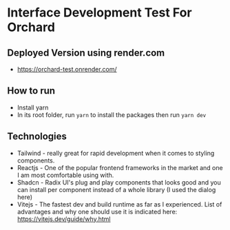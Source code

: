 # Interface Development Test For Orchard

## Deployed Version using render.com

- https://orchard-test.onrender.com/

## How to run

- Install yarn
- In its root folder, run `yarn` to install the packages then run `yarn dev`

## Technologies

- Tailwind - really great for rapid development when it comes to styling components.
- Reactjs - One of the popular frontend frameworks in the market and one I am most comfortable using with.
- Shadcn - Radix UI's plug and play components that looks good and you can install per component instead of a whole library (I used the dialog here)
- Vitejs - The fastest dev and build runtime as far as I experienced. List of advantages and why one should use it is indicated here: https://vitejs.dev/guide/why.html
